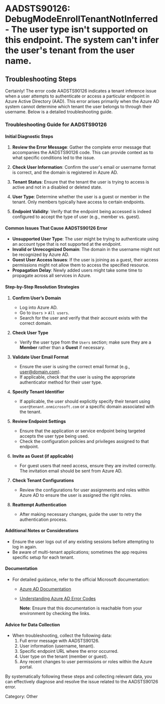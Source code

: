 # AADSTS90126: DebugModeEnrollTenantNotInferred - The user type isn't supported on this endpoint. The system can't infer the user's tenant from the user name.


## Troubleshooting Steps
Certainly! The error code AADSTS90126 indicates a tenant inference issue when a user attempts to authenticate or access a particular endpoint in Azure Active Directory (AAD). This error arises primarily when the Azure AD system cannot determine which tenant the user belongs to through their username. Below is a detailed troubleshooting guide.

### Troubleshooting Guide for AADSTS90126

#### Initial Diagnostic Steps
1. **Review the Error Message**: Gather the complete error message that accompanies the AADSTS90126 code. This can provide context as to what specific conditions led to the issue.

2. **Check User Information**: Confirm the user's email or username format is correct, and the domain is registered in Azure AD.

3. **Tenant Status**: Ensure that the tenant the user is trying to access is active and not in a disabled or deleted state.

4. **User Type**: Determine whether the user is a guest or member in the tenant. Only members typically have access to certain endpoints.

5. **Endpoint Validity**: Verify that the endpoint being accessed is indeed configured to accept the type of user (e.g., member vs. guest).

#### Common Issues That Cause AADSTS90126 Error
- **Unsupported User Type**: The user might be trying to authenticate using an account type that is not supported at the endpoint.
- **Invalid or Unrecognized Domain**: The domain in the username might not be recognized by Azure AD.
- **Guest User Access Issues**: If the user is joining as a guest, their access permissions might not allow them to access the specified resource.
- **Propagation Delay**: Newly added users might take some time to propagate across all services in Azure.

#### Step-by-Step Resolution Strategies
1. **Confirm User’s Domain**
   - Log into Azure AD.
   - Go to `Users` > `All users`.
   - Search for the user and verify that their account exists with the correct domain.

2. **Check User Type**
   - Verify the user type from the `Users` section; make sure they are a **Member** rather than a **Guest** if necessary.

3. **Validate User Email Format**
   - Ensure the user is using the correct email format (e.g., user@domain.com).
   - If applicable, check that the user is using the appropriate authenticator method for their user type.

4. **Specify Tenant Identifier**
   - If applicable, the user should explicitly specify their tenant using `user@tenant.onmicrosoft.com` or a specific domain associated with the tenant.

5. **Review Endpoint Settings**
   - Ensure that the application or service endpoint being targeted accepts the user type being used.
   - Check the configuration policies and privileges assigned to that endpoint.

6. **Invite as Guest (if applicable)**
   - For guest users that need access, ensure they are invited correctly. The invitation email should be sent from Azure AD.

7. **Check Tenant Configurations**
   - Review the configurations for user assignments and roles within Azure AD to ensure the user is assigned the right roles.

8. **Reattempt Authentication**
   - After making necessary changes, guide the user to retry the authentication process.

#### Additional Notes or Considerations
- Ensure the user logs out of any existing sessions before attempting to log in again.
- Be aware of multi-tenant applications; sometimes the app requires specific setup for each tenant.

#### Documentation
- For detailed guidance, refer to the official Microsoft documentation:
  - [Azure AD Documentation](https://docs.microsoft.com/en-us/azure/active-directory/)
  - [Understanding Azure AD Error Codes](https://docs.microsoft.com/en-us/azure/active-directory/develop/reference-aad-errors)
  
    **Note**: Ensure that this documentation is reachable from your environment by checking the links.

#### Advice for Data Collection
- When troubleshooting, collect the following data:
  1. Full error message with AADSTS90126.
  2. User information (username, tenant).
  3. Specific endpoint URL where the error occurred.
  4. User type on the tenant (member or guest).
  5. Any recent changes to user permissions or roles within the Azure portal.

By systematically following these steps and collecting relevant data, you can effectively diagnose and resolve the issue related to the AADSTS90126 error.

Category: Other